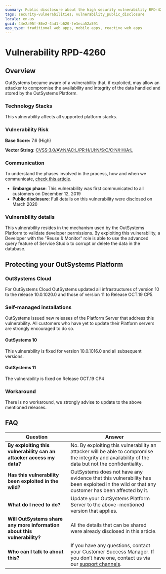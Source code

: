 ```yaml
---
summary: Public disclosure about the high security vulnerability RPD-4260
tags: security-vulnerabilities; vulnerability_public_disclosure
locale: en-us
guid: 44e2a95f-86e2-4ad1-b620-fe1eca52a591
app_type: traditional web apps, mobile apps, reactive web apps
---
```


# Vulnerability RPD-4260

## Overview

OutSystems became aware of a vulnerability that, if exploited, may allow an attacker to compromise the availability and integrity of the data handled and stored by the OutSystems Platform.

### Technology Stacks

This vulnerability affects all supported platform stacks.

### Vulnerability Risk

**Base Score:** 7.6 (High)

**Vector String:** [CVSS:3.0/AV:N/AC:L/PR:H/UI:N/S:C/C:N/I:H/A:L](https://www.first.org/cvss/calculator/3.0#CVSS:3.0/AV:N/AC:L/PR:H/UI:N/S:C/C:N/I:H/A:L)

### Communication
To understand the phases involved in the process, how and when we communicate, [check this article](https://success.outsystems.com/Support/Security/Vulnerabilities).

   * **Embargo phase**: This vulnerability was first communicated to all customers on December 12, 2019
   * **Public disclosure**: Full details on this vulnerability were disclosed on March 2020

### Vulnerability details

This vulnerability resides in the mechanism used by the OutSystems Platform to validate developer permissions. By exploiting this vulnerability, a Developer with the "Reuse & Monitor" role is able to use the advanced query feature of Service Studio to corrupt or delete the data in the database.

## Protecting your OutSystems Platform

### OutSystems Cloud
For OutSystems Cloud OutSystems updated all infrastructures of version 10 to the release 10.0.1020.0 and those of version 11 to Release OCT.19 CP5.

### Self-managed installations
OutSystems issued new releases of the Platform Server that address this vulnerability.
All customers who have yet to update their Platform servers are strongly encouraged to do so.

#### OutSystems 10

This vulnerability is fixed for version 10.0.1016.0 and all subsequent versions.


#### OutSystems 11

The vulnerability is fixed on Release OCT.19 CP4

### Workaround

There is no workaround, we strongly advise to update to the above mentioned releases.


## FAQ 

 | Question         | Answer                                             |
|--------------------------------------------------------------------------|---------------------------------------------------------------------------------------------------------------------------------------------------------------------|
| **By exploiting this vulnerability can an attacker access my data?**                   | No. By exploiting this vulnerability an attacker will be able to compromise the integrity and availability of the data but not the confidentiality.                          |
| **Has this vulnerability been exploited in the wild?**                   | OutSystems does not have any evidence that this vulnerability has been exploited in the wild or that any customer has been affected by it.                          |
| **What do I need to do?**                                                | Update your OutSystems Platform Server to the above-mentioned version that applies.             |
| **Will OutSystems share any more information about this vulnerability?** | All the details that can be shared were already disclosed in this article.                                 |
| **Who can I talk to about this?**                                        | If you have any questions, contact your Customer Success Manager. If you don’t have one, contact us via our [support channels](https://success.outsystems.com/Support/Enterprise_Customers/OutSystems_Support/01_Contact_OutSystems_technical_support#Contact_Channels). |


